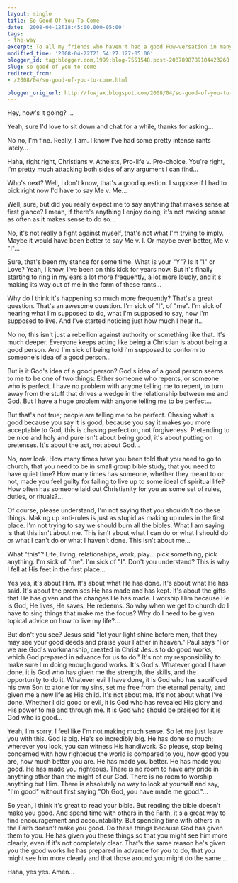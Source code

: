 ```yaml
---
layout: single
title: So Good Of You To Come
date: '2008-04-12T18:45:00.000-05:00'
tags:
- the-way
excerpt: To all my friends who haven't had a good Fuw-versation in many moons.
modified_time: '2008-04-22T21:54:27.127-05:00'
blogger_id: tag:blogger.com,1999:blog-7551548.post-2087898789104423268
slug: so-good-of-you-to-come
redirect_from: 
- /2008/04/so-good-of-you-to-come.html

blogger_orig_url: http://fuwjax.blogspot.com/2008/04/so-good-of-you-to-come.html
---
```


Hey, how's it going? ...

Yeah, sure I'd love to sit down and chat for a while, thanks for asking...

No no, I'm fine. Really, I am. I know I've had some pretty intense rants lately...

Haha, right right, Christians v. Atheists, Pro-life v. Pro-choice. You're right, I'm pretty much attacking both sides of any argument I can find...

Who's next? Well, I don't know, that's a good question. I suppose if I had to pick right now I'd have to say Me v. Me...

Well, sure, but did you really expect me to say anything that makes sense at first glance? I mean, if there's anything I enjoy doing, it's not making sense as often as it makes sense to do so...

No, it's not really a fight against myself, that's not what I'm trying to imply. Maybe it would have been better to say Me v. I. Or maybe even better, Me v. "I"...

Sure, that's been my stance for some time. What is your "Y"? Is it "I" or Love? Yeah, I know, I've been on this kick for years now. But it's finally starting to ring in my ears a lot more frequently, a lot more loudly, and it's making its way out of me in the form of these rants...

Why do I think it's happening so much more frequently? That's a great question. That's an awesome question. I'm sick of "I", of "me". I'm sick of hearing what I'm supposed to do, what I'm supposed to say, how I'm supposed to live. And I've started noticing just how much I hear it...

No no, this isn't just a rebellion against authority or something like that. It's much deeper. Everyone keeps acting like being a Christian is about being a good person. And I'm sick of being told I'm supposed to conform to someone's idea of a good person...

But is it God's idea of a good person? God's idea of a good person seems to me to be one of two things: Either someone who repents, or someone who is perfect. I have no problem with anyone telling me to repent, to turn away from the stuff that drives a wedge in the relationship between me and God. But I have a huge problem with anyone telling me to be perfect...

But that's not true; people are telling me to be perfect. Chasing what is good because you say it is good, because you say it makes you more acceptable to God, this is chasing perfection, not forgiveness. Pretending to be nice and holy and pure isn't about being good, it's about putting on pretenses. It's about the act, not about God...

No, now look. How many times have you been told that you need to go to church, that you need to be in small group bible study, that you need to have quiet time? How many times has someone, whether they meant to or not, made you feel guilty for failing to live up to some ideal of spiritual life? How often has someone laid out Christianity for you as some set of rules, duties, or rituals?...

Of course, please understand, I'm not saying that you shouldn't do these things. Making up anti-rules is just as stupid as making up rules in the first place. I'm not trying to say we should burn all the bibles. What I am saying is that this isn't about me. This isn't about what I can do or what I should do or what I can't do or what I haven't done. This isn't about me...

What "this"? Life, living, relationships, work, play... pick something, pick anything. I'm sick of "me". I'm sick of "I". Don't you understand? This is why I fell at His feet in the first place...

Yes yes, it's about Him. It's about what He has done. It's about what He has said. It's about the promises He has made and has kept. It's about the gifts that He has given and the changes He has made. I worship Him because He is God, He lives, He saves, He redeems. So why when we get to church do I have to sing things that make me the focus? Why do I need to be given topical advice on how to live my life?...

But don't you see? Jesus said "let your light shine before men, that they may see your good deeds and praise your Father in heaven." Paul says "For we are God's workmanship, created in Christ Jesus to do good works, which God prepared in advance for us to do." It's not my responsibility to make sure I'm doing enough good works. It's God's. Whatever good I have done, it is God who has given me the strength, the skills, and the opportunity to do it. Whatever evil I have done, it is God who has sacrificed his own Son to atone for my sins, set me free from the eternal penalty, and given me a new life as His child. It's not about me. It's not about what I've done. Whether I did good or evil, it is God who has revealed His glory and His power to me and through me. It is God who should be praised for it is God who is good...

Yeah, I'm sorry, I feel like I'm not making much sense. So let me just leave you with this. God is big. He's so incredibly big. He has done so much; wherever you look, you can witness His handiwork. So please, stop being concerned with how righteous the world is compared to you, how good you are, how much better you are. He has made you better. He has made you good. He has made you righteous. There is no room to have any pride in anything other than the might of our God. There is no room to worship anything but Him. There is absolutely no way to look at yourself and say, "I'm good" without first saying "Oh God, you have made me good."...

So yeah, I think it's great to read your bible. But reading the bible doesn't make you good. And spend time with others in the Faith, it's a great way to find encouragement and accountability. But spending time with others in the Faith doesn't make you good. Do these things because God has given them to you. He has given you these things so that you might see him more clearly, even if it's not completely clear. That's the same reason he's given you the good works he has prepared in advance for you to do, that you might see him more clearly and that those around you might do the same...

Haha, yes yes. Amen...